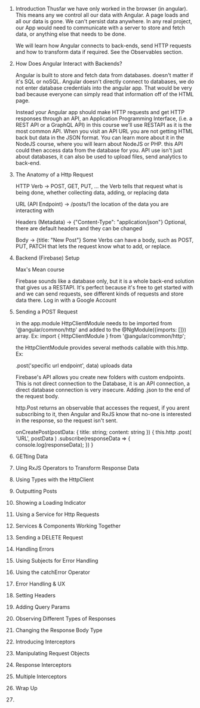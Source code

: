 1. Introduction
    Thusfar we have only worked in the browser (in angular). This means any we control all our data with Angular. A page loads and all our data is gone. We can't persist data anywhere. In any real project, our App would need to communicate with a server to store and fetch data, or anything else that needs to be done.

    We will learn how Angular connects to back-ends, send HTTP requests and how to transform data if required. See the Observables section.

2. How Does Angular Interact with Backends?

    Angular is built to store and fetch data from databases. doesn't matter if it's SQL or noSQL. Angular doesn't directly connect to databases, we do not enter database credentials into the angular app. That would be very bad because everyone can simply read that information off of the HTML page.

    Instead your Angular app should make HTTP requests and get HTTP responses through an API, an Application Programming Interface, (i.e. a REST API or a GraphQL API) in this course we'll use RESTAPI as it is the most common API.
    When you visit an API URL you are not getting HTML back but data in the JSON format. You can learn more about it in the NodeJS course, where you will learn about NodeJS or PHP.
    this API could then access data from the database for you.
    API use isn't just about databases, it can also be used to upload files, send analytics to back-end.

3. The Anatomy of a Http Request

    HTTP Verb -> POST, GET, PUT, ...
        the Verb tells that request what is being done, whether collecting data, adding, or replacing data

    URL (API Endpoint)  -> /posts/1
        the location of the data you are interacting with

    Headers (Metadata)  -> {"Content-Type": "application/json"}
        Optional, there are default headers and they can be changed
    
    Body -> {title: "New Post"}
        Some Verbs can have a body, such as POST, PUT, PATCH that lets the request know what to add, or replace.

4. Backend (Firebase) Setup

    Max's Mean course 

    Firebase sounds like a database only, but it is a whole back-end solution that gives us a RESTAPI. It's perfect because it's free to get started with and we can send requests, see different kinds of requests and store data there. Log in with a Google Account


5. Sending a POST Request

    in the app.module HttpClientModule needs to be imported from '@angular/common/http' and added to the @NgModule({imports: []}) array. Ex:
        import { HttpClientModule } from '@angular/common/http';

    the HttpClientModule provides several methods callable with this.http. Ex:

    .post('specific url endpoint', data) uploads data

    Firebase's API allows you create new folders with custom endpoints. This is not direct connection to the Database, it is an API connection, a direct database connection is very insecure. Adding .json to the end of the request body.

    http.Post returns an observable that accesses the request, if you arent subscribing to it, then Angular and RxJS know that no-one is interested in the response, so the request isn't sent.

    onCreatePost(postData: { title: string; content: string }) {
        this.http
        .post(
            'URL',
            postData
        )
        .subscribe(responseData => {
            console.log(responseData);
        })
    }
6. GETting Data


7. Uing RxJS Operators to Transform Response Data


8. Using Types with the HttpClient


9.  Outputting Posts


10. Showing a Loading Indicator


11. Using a Service for Http Requests


12. Services & Components Working Together


13. Sending a DELETE Request


14. Handling Errors


15. Using Subjects for Error Handling


16. Using the catchError Operator


17. Error Handling & UX


18. Setting Headers


19. Adding Query Params


20. Observing Different Types of Responses


21. Changing the Response Body Type


22. Introducing Interceptors


23. Manipulating Request Objects


24. Response Interceptors


25. Multiple Interceptors


26. Wrap Up
27. 